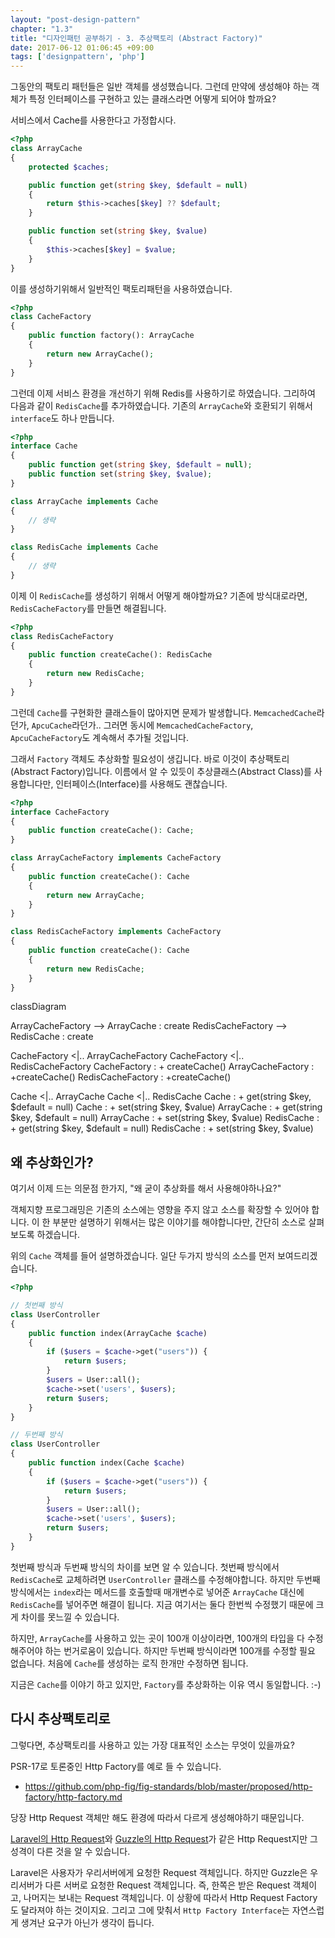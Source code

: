 ```yaml
---
layout: "post-design-pattern"
chapter: "1.3"
title: "디자인패턴 공부하기 - 3. 추상팩토리 (Abstract Factory)"
date: 2017-06-12 01:06:45 +09:00
tags: ['designpattern', 'php']
---
```


그동안의 팩토리 패턴들은 일반 객체를 생성했습니다. 그런데 만약에 생성해야 하는 객체가 특정 인터페이스를 구현하고 있는 클래스라면 어떻게 되어야 할까요?

서비스에서 Cache를 사용한다고 가정합시다.

```php
<?php
class ArrayCache
{
    protected $caches;

    public function get(string $key, $default = null)
    {
        return $this->caches[$key] ?? $default;
    }

    public function set(string $key, $value)
    {
        $this->caches[$key] = $value;
    }
}
```

이를 생성하기위해서 일반적인 팩토리패턴을 사용하였습니다.

```php
<?php
class CacheFactory
{
    public function factory(): ArrayCache
    {
        return new ArrayCache();
    }
}
```

그런데 이제 서비스 환경을 개선하기 위해 Redis를 사용하기로 하였습니다. 그리하여 다음과 같이 `RedisCache`를 추가하였습니다. 기존의 `ArrayCache`와 호환되기 위해서 `interface`도 하나 만듭니다.

```php
<?php
interface Cache
{
    public function get(string $key, $default = null);
    public function set(string $key, $value);
}

class ArrayCache implements Cache
{
    // 생략
}

class RedisCache implements Cache
{
    // 생략
}
```

이제 이 `RedisCache`를 생성하기 위해서 어떻게 해야할까요? 기존에 방식대로라면, `RedisCacheFactory`를 만들면 해결됩니다.

```php
<?php
class RedisCacheFactory
{
    public function createCache(): RedisCache
    {
        return new RedisCache;
    }
}
```

그런데 `Cache`를 구현화한 클래스들이 많아지면 문제가 발생합니다. `MemcachedCache`라던가, `ApcuCache`라던가.. 그러면 동시에 `MemcachedCacheFactory`, `ApcuCacheFactory`도 계속해서 추가될 것입니다.

그래서 `Factory` 객체도 추상화할 필요성이 생깁니다. 바로 이것이 추상팩토리(Abstract Factory)입니다. 이름에서 알 수 있듯이 추상클래스(Abstract Class)를 사용합니다만, 인터페이스(Interface)를 사용해도 괜찮습니다.

```php
<?php
interface CacheFactory
{
    public function createCache(): Cache;
}

class ArrayCacheFactory implements CacheFactory
{
    public function createCache(): Cache
    {
        return new ArrayCache;
    }
}

class RedisCacheFactory implements CacheFactory
{
    public function createCache(): Cache
    {
        return new RedisCache;
    }
}
```

<div class="mermaid">
classDiagram

ArrayCacheFactory --> ArrayCache : create
RedisCacheFactory --> RedisCache : create

CacheFactory <|.. ArrayCacheFactory
CacheFactory <|.. RedisCacheFactory
CacheFactory : + createCache()
ArrayCacheFactory : +createCache()
RedisCacheFactory : +createCache()

Cache <|.. ArrayCache
Cache <|.. RedisCache
Cache : + get(string $key, $default = null)
Cache : + set(string $key, $value)
ArrayCache : + get(string $key, $default = null)
ArrayCache : + set(string $key, $value)
RedisCache : + get(string $key, $default = null)
RedisCache : + set(string $key, $value)

</div>

## 왜 추상화인가?

여기서 이제 드는 의문점 한가지, "왜 굳이 추상화를 해서 사용해야하나요?"

객체지향 프로그래밍은 기존의 소스에는 영향을 주지 않고 소스를 확장할 수 있어야 합니다. 이 한 부분만 설명하기 위해서는 많은 이야기를 해야합니다만, 간단히 소스로 살펴보도록 하겠습니다.

위의 `Cache` 객체를 들어 설명하겠습니다. 일단 두가지 방식의 소스를 먼저 보여드리겠습니다.

```php
<?php

// 첫번째 방식
class UserController
{
    public function index(ArrayCache $cache)
    {
        if ($users = $cache->get("users")) {
            return $users;
        }
        $users = User::all();
        $cache->set('users', $users);
        return $users;
    }
}

// 두번째 방식
class UserController
{
    public function index(Cache $cache)
    {
        if ($users = $cache->get("users")) {
            return $users;
        }
        $users = User::all();
        $cache->set('users', $users);
        return $users;
    }
}
```

첫번째 방식과 두번째 방식의 차이를 보면 알 수 있습니다. 첫번째 방식에서 `RedisCache`로 교체하려면 `UserController` 클래스를 수정해야합니다. 하지만 두번째 방식에서는 `index`라는 메서드를 호출할때 매개변수로 넣어준 `ArrayCache` 대신에 `RedisCache`를 넣어주면 해결이 됩니다. 지금 여기서는 둘다 한번씩 수정했기 때문에 크게 차이를 못느낄 수 있습니다.

하지만, `ArrayCache`를 사용하고 있는 곳이 100개 이상이라면, 100개의 타입을 다 수정해주어야 하는 번거로움이 있습니다. 하지만 두번째 방식이라면 100개를 수정할 필요 없습니다. 처음에 `Cache`를 생성하는 로직 한개만 수정하면 됩니다.

지금은 `Cache`를 이야기 하고 있지만, `Factory`를 추상화하는 이유 역시 동일합니다. :-)

## 다시 추상팩토리로

그렇다면, 추상팩토리를 사용하고 있는 가장 대표적인 소스는 무엇이 있을까요?

PSR-17로 토론중인 Http Factory를 예로 들 수 있습니다.

 - https://github.com/php-fig/fig-standards/blob/master/proposed/http-factory/http-factory.md

당장 Http Request 객체만 해도 환경에 따라서 다르게 생성해야하기 때문입니다.

[Laravel의 Http Request](https://laravel.com/docs/5.4/requests)와 [Guzzle의 Http Request](http://docs.guzzlephp.org/en/stable/psr7.html)가 같은 Http Request지만 그 성격이 다른 것을 알 수 있습니다. 

Laravel은 사용자가 우리서버에게 요청한 Request 객체입니다. 하지만 Guzzle은 우리서버가 다른 서버로 요청한 Request 객체입니다. 즉, 한쪽은 받은 Request 객체이고, 나머지는 보내는 Request 객체입니다. 이 상황에 따라서 Http Request Factory도 달라져야 하는 것이지요. 그리고 그에 맞춰서 `Http Factory Interface`는 자연스럽게 생겨난 요구가 아닌가 생각이 듭니다.
